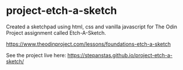 # project-etch-a-sketch

Created a sketchpad using html, css and vanilla javascript for The Odin Project assignment called Etch-A-Sketch.

https://www.theodinproject.com/lessons/foundations-etch-a-sketch

See the project live here: https://stepanstas.github.io/project-etch-a-sketch/